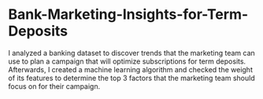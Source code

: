# Bank-Marketing-Insights-for-Term-Deposits
I analyzed a banking dataset to discover trends that the marketing team can use to plan a campaign that will optimize subscriptions for term deposits. Afterwards, I created a machine learning algorithm and checked the weight of its features to determine the top 3 factors that the marketing team should focus on for their campaign.
